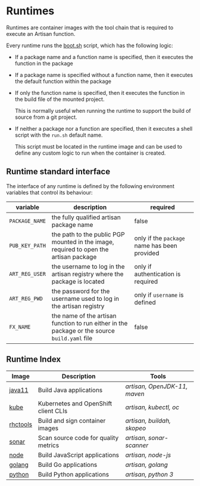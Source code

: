# Runtimes

Runtimes are container images with the tool chain that is required to execute an Artisan function.

Every runtime runs the [boot.sh](boot.sh) script, which has the following logic:

- If a package name and a function name is specified, then it executes the function in the package
- If a package name is specified without a function name, then it executes the default function within the package
- If only the function name is specified, then it executes the function in the build file of the mounted project.

  This is normally useful when running the runtime to support the build of source from a git project.
- If neither a package nor a function are specified, then it executes a shell script with the `run.sh` default name.

  This script must be located in the runtime image and can be used to define any custom logic to run when the container is created.

## Runtime standard interface

The interface of any runtime is defined by the following environment variables that control its behaviour:

| variable | description | required |
|---|---|---|
| `PACKAGE_NAME` | the fully qualified artisan package name | false |
| `PUB_KEY_PATH` | the path to the public PGP mounted in the image, required to open the artisan package | only if the `package` name has been provided |
| `ART_REG_USER` | the username to log in the artisan registry where the package is located | only if authentication is required |
| `ART_REG_PWD` |  the password for the username used to log in the artisan registry | only if `username` is defined |
| `FX_NAME` | the name of the artisan function to run either in the package or the source `build.yaml` file | false |

## Runtime Index

| Image | Description | Tools |
|---|---|---|
| [java11](art-java11/readme.md) | Build Java applications | *artisan, OpenJDK-11, maven* |
| [kube](art-kube/readme.md) | Kubernetes and OpenShift client CLIs | *artisan, kubectl, oc* |
| [rhctools](art-kube/readme.md) | Build and sign container images | *artisan, buildah, skopeo* |
| [sonar](art-sonar/readme.md) | Scan source code for quality metrics | *artisan, sonar-scanner* |
| [node](art-node/readme.md) | Build JavaScript applications | *artisan, node-js* |
| [golang](art-go/readme.md) | Build Go applications | *artisan, golang* |
| [python](art-python/readme.md) | Build Python applications | *artisan, python 3* |
